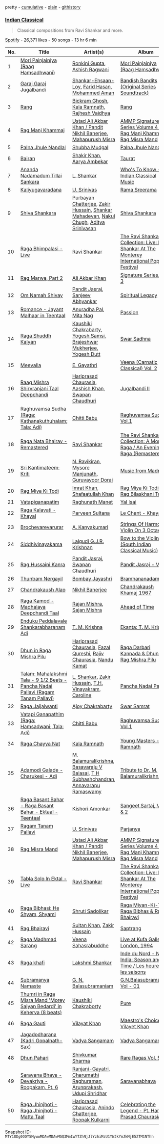 pretty - [cumulative](/playlists/cumulative/37i9dQZF1DX3LrQBSMX6aK.md) - [plain](/playlists/plain/37i9dQZF1DX3LrQBSMX6aK) - [githistory](https://github.githistory.xyz/mackorone/spotify-playlist-archive/blob/main/playlists/plain/37i9dQZF1DX3LrQBSMX6aK)

### [Indian Classical](https://open.spotify.com/playlist/37i9dQZF1DX3LrQBSMX6aK)

> Classical compositions from Ravi Shankar and more.

[Spotify](https://open.spotify.com/user/spotify) - 26,371 likes - 50 songs - 13 hr 6 min

| No. | Title | Artist(s) | Album | Length |
|---|---|---|---|---|
| 1 | [Mori Painjainiya \(Raag Hamsadhwani\)](https://open.spotify.com/track/1c6L8hhEgq8fEvT4MuHmdk) | [Ronkini Gupta](https://open.spotify.com/artist/1cWzyBPa1R7sKifsDKhkz4), [Ashish Ragwani](https://open.spotify.com/artist/5En4yYFch66YWFTavXtuuO) | [Mori Painjainiya \(Raag Hamsadhwani\)](https://open.spotify.com/album/3j4OOZZ3pOjgu5plv09AAw) | 5:36 |
| 2 | [Garaj Garaj Jugalbandi](https://open.spotify.com/track/1TOQb1AwnZLzrAu4VXZUIO) | [Shankar\-Ehsaan\-Loy](https://open.spotify.com/artist/0L5GV6LN8SWWUWIdBbTLTZ), [Farid Hasan](https://open.spotify.com/artist/5VS1XKT1Og8hCqS5n7MyLZ), [Mohammed Aman](https://open.spotify.com/artist/1mfkISQy4OfXQjdV46x6Yf) | [Bandish Bandits \(Original Series Soundtrack\)](https://open.spotify.com/album/778BLlKdQHXXzKm6XEiqTz) | 5:30 |
| 3 | [Rang](https://open.spotify.com/track/6xJi7Qel6TsACujetOJd5N) | [Bickram Ghosh](https://open.spotify.com/artist/5OKmLebAGFQrReDP0cS5GA), [Kala Ramnath](https://open.spotify.com/artist/6otXkyqbgdA8w0xKTw8JLQ), [Rajhesh Vaidhya](https://open.spotify.com/artist/4ymxXOXgxZVu5dDot8oXuL) | [Rang](https://open.spotify.com/album/0jaYy040TXxZ0dKZ0Ys4fV) | 5:31 |
| 4 | [Rag Manj Khammaj](https://open.spotify.com/track/6wkuzkjsWM1Gk9zmRXiS7g) | [Ustad Ali Akbar Khan / Pandit Nikhil Banerjee](https://open.spotify.com/artist/1jelB3sYBf9MGpcd0GUlns), [Mahapurush Misra](https://open.spotify.com/artist/29kLzsMucI6Ao40Yk7jT5B) | [AMMP Signature Series Volume 4 \- Rag Manj Khammaj / Rag Misra Mand](https://open.spotify.com/album/1Td23rJHTglRiuGmiGO6W2) | 21:27 |
| 5 | [Palna Jhule Nandlal](https://open.spotify.com/track/68bndjlqZTrbOa5qhts7ev) | [Shubha Mudgal](https://open.spotify.com/artist/1cXjeY6DeuvHqOLioXcHZk) | [Palna Jhule Nandlal](https://open.spotify.com/album/6a29FaR1tsnkxOqEMFWg97) | 7:14 |
| 6 | [Bairan](https://open.spotify.com/track/3VkIejOeatDUJGq9faLncj) | [Shakir Khan](https://open.spotify.com/artist/1y8wQpxPrJamcHovxJu9UX), [Aarya Ambekar](https://open.spotify.com/artist/5eq2uN2yinN4ZJezM2N9Gm) | [Taurat](https://open.spotify.com/album/2LsJpdLEVENc7rjVOBu935) | 5:01 |
| 7 | [Ananda Nadamadum Tillai Sankara](https://open.spotify.com/track/6n0zRU7mAzwLyuvswZM4Zq) | [L\. Shankar](https://open.spotify.com/artist/5X75aYCKG5hS5yONW4IPRr) | [Who's To Know \- Indian Classical Music](https://open.spotify.com/album/3OMXlAb0CBDAq37LajekYQ) | 23:53 |
| 8 | [Kaliyugavaradana](https://open.spotify.com/track/7JiPoVDTmteJ0USnow2C1p) | [U\. Srinivas](https://open.spotify.com/artist/4vC2GtOXDzAfthZ4gnFowC) | [Rama Sreerama](https://open.spotify.com/album/3l9Iy9Fae5OinuELBH1gCq) | 4:44 |
| 9 | [Shiva Shankara](https://open.spotify.com/track/3RRAr1F7Oap2CwLE1q6nqD) | [Purbayan Chatterjee](https://open.spotify.com/artist/7cOq32s7XaaDAgYnMp7aPW), [Zakir Hussain](https://open.spotify.com/artist/6DDCjHWtL6jTl1B5wG8tF6), [Shankar Mahadevan](https://open.spotify.com/artist/1SJOL9HJ08YOn92lFcYf8a), [Nakul Chugh](https://open.spotify.com/artist/1xYJFWslO6jDXRaIC3Q20V), [Aditya Srinivasan](https://open.spotify.com/artist/1uOca0AYJrCRaEsf3lEwZx) | [Shiva Shankara](https://open.spotify.com/album/07yZ6g1QTLfys8PHs6Dd1l) | 10:18 |
| 10 | [Raga Bhimpalasi \- Live](https://open.spotify.com/track/2NAJP1wqoaxbSJLiv2X8tL) | [Ravi Shankar](https://open.spotify.com/artist/4uE9TgBW0AaPDHL1qYbtd0) | [The Ravi Shankar Collection: Live: Ravi Shankar At The Monterey International Pop Festival](https://open.spotify.com/album/3sXkygk2kpWlNAA2neCvW0) | 27:17 |
| 11 | [Rag Marwa, Part 2](https://open.spotify.com/track/6827uN6sw0pHEQe9R2Jzcm) | [Ali Akbar Khan](https://open.spotify.com/artist/2GUxWjR8cNgljddVLEp72u) | [Signature Series, Vol\. 3](https://open.spotify.com/album/0xOx85Xa1RQn5XuEmGFLVH) | 21:13 |
| 12 | [Om Namah Shivay](https://open.spotify.com/track/2S2Z0ll0OMa16uBT5UDvIa) | [Pandit Jasraj](https://open.spotify.com/artist/6vvIQFcpGLIum7HYhYwNx0), [Sanjeev Abhyankar](https://open.spotify.com/artist/70napPWBnaiRereRVDhyB1) | [Spiritual Legacy](https://open.spotify.com/album/1k4ohi81faehwtDi0lYfFp) | 8:36 |
| 13 | [Romance \- Jayant Malhaar in Teentaal](https://open.spotify.com/track/3ON2mBMQpsGiPjaDkVRx9O) | [Anuradha Pal](https://open.spotify.com/artist/3dwrhshMCjEwJxJDEbWXWT), [Mita Nag](https://open.spotify.com/artist/19K7sawt1hIsF6EafVW4as) | [Passion](https://open.spotify.com/album/2jHrpUu5dwfzHHuxFvPM03) | 11:15 |
| 14 | [Raga Shuddh Kalyan](https://open.spotify.com/track/61OYo9t6Pq8U9uLRgGNulT) | [Kaushiki Chakrabarty, Yogesh Samsi, Brajeshwar Mukherjee, Yogesh Dutt](https://open.spotify.com/artist/0MmJO9ML6eMRRUUWsJf5oQ) | [Swar Sadhna](https://open.spotify.com/album/303Pkb83Anu8cMovTksOen) | 35:12 |
| 15 | [Meevalla](https://open.spotify.com/track/0qgq1JUHLMv2K6YJdt959l) | [E\. Gayathri](https://open.spotify.com/artist/0L2KwWWDMeKwkYDlGWJw0B) | [Veena \(Carnatic Classical\) Vol\. 2](https://open.spotify.com/album/0tsVdUojduaZzkaCPBEWlZ) | 3:24 |
| 16 | [Raag Mishra Shirvranjani Taal Deepchandi](https://open.spotify.com/track/1pvvfWnFF3va8LrjbUDx8S) | [Hariprasad Chaurasia](https://open.spotify.com/artist/7CozfB3IEACZpAelpwkUon), [Aashish Khan](https://open.spotify.com/artist/5p8OENeK8MwGxxyAN3Dtbq), [Swapan Chaudhuri](https://open.spotify.com/artist/7wRuaMUZKArrp2sQCaC2LT) | [Jugalbandi II](https://open.spotify.com/album/5shZ28NNUrgvj8bsSuAo40) | 21:49 |
| 17 | [Raghuvamsa Sudha \(Raga: Kathanakuthuhalam; Tala: Adi\)](https://open.spotify.com/track/67bcbaq2XTq9b5vENbqCzl) | [Chitti Babu](https://open.spotify.com/artist/6sN7sUcwhJszUfcDdoJ71Z) | [Raghuvamsa Sudha Vol.1](https://open.spotify.com/album/0Uj4B92OarYR2m4CSetQn7) | 9:11 |
| 18 | [Raga Nata Bhairav \- Remastered](https://open.spotify.com/track/6zkhbkKJ6DFABNlXvLXAjU) | [Ravi Shankar](https://open.spotify.com/artist/4uE9TgBW0AaPDHL1qYbtd0) | [The Ravi Shankar Collection: A Morning Raga / An Evening Raga \(Remastered\)](https://open.spotify.com/album/4IvghF2Vq1j3nncz3GDkHx) | 23:18 |
| 19 | [Sri Kantimateem: Kriti](https://open.spotify.com/track/4hg9XXjCehm0dJTXQkAfWj) | [N\. Ravikiran](https://open.spotify.com/artist/1hLUGkZvkUxmwCNpPJg9w5), [Mysore Manjunath](https://open.spotify.com/artist/4CXYQGrrXt84gdDVwIws5r), [Guruvayoor Dorai](https://open.spotify.com/artist/74SVzoYD2IZJqVTIifcNYS) | [Music from Madras](https://open.spotify.com/album/09RfLY6H8ZjWl9woRQYY7f) | 14:11 |
| 20 | [Rag Miya Ki Todi](https://open.spotify.com/track/1swbYA2tiIOZTRpqCfsQLv) | [Imrat Khan](https://open.spotify.com/artist/6htMUYjAgIpH7DRgN2I3yg), [Shafaatullah Khan](https://open.spotify.com/artist/1JrHhcIQYFXGvjITblw4Mp) | [Rag Miya Ki Todi & Rag Bilaskhani Todi](https://open.spotify.com/album/0mWUzMcScanLQDYIEKGMIu) | 38:14 |
| 21 | [Vatapiganapatim](https://open.spotify.com/track/05c2F9UMy7TbfZc6Ws47ee) | [Raghunath Manet](https://open.spotify.com/artist/7LG3n8KkTBzh65kGB1XHEq) | [Yal Isai](https://open.spotify.com/album/5oJkt1OCl9ko0nEpY7jjW1) | 11:19 |
| 22 | [Raga Kalavati \- Khayal](https://open.spotify.com/track/5jc5Dn3oIigJIOHKFGBRde) | [Parveen Sultana](https://open.spotify.com/artist/6icHDJ25LIt9b8hyW6Zm6e) | [Le Chant \- Khayal](https://open.spotify.com/album/4u4qaZ6CcnBKfpsmEdfugX) | 14:56 |
| 23 | [Brochevarevarurar](https://open.spotify.com/track/5gRW0aQdzRizSiXVvfLsLl) | [A\. Kanyakumari](https://open.spotify.com/artist/1KpLrWibd8HAU54JqTgEaH) | [Strings Of Harmony \- Violin On 3 Octaves](https://open.spotify.com/album/4MuwtJ3EQ0ibtM4XLsjxob) | 5:28 |
| 24 | [Siddhivinayakama](https://open.spotify.com/track/3A21ImpkBRJONWIjYTk6zV) | [Lalgudi G.J.R\. Krishnan](https://open.spotify.com/artist/5z8Ky2VIrwkM2lF3nPKRMa) | [Bow to the Violins \(South Indian Classical Music\)](https://open.spotify.com/album/7vFlyfZ7fnwdCNz513GFpR) | 9:38 |
| 25 | [Rag Hussaini Kanra](https://open.spotify.com/track/4Dzq2WpTelyXINu0EpUMzn) | [Pandit Jasraj](https://open.spotify.com/artist/6vvIQFcpGLIum7HYhYwNx0), [Swapan Chaudhuri](https://open.spotify.com/artist/7wRuaMUZKArrp2sQCaC2LT) | [Pandit Jasraj \- Vocal](https://open.spotify.com/album/4Nr3N7QxTWcpuAopdM2xwh) | 44:28 |
| 26 | [Thunbam Nergayil](https://open.spotify.com/track/10G3lz19WDI0NZgXBniZZo) | [Bombay Jayashri](https://open.spotify.com/artist/5OTt6O4Q22YsqZDaWV6FqC) | [Bramhananadam](https://open.spotify.com/album/5jExejZsjI5bMUaXLvpgeJ) | 8:05 |
| 27 | [Chandrakaush Alap](https://open.spotify.com/track/4hrp2BLqRV6XO2oOp5IVeY) | [Nikhil Banerjee](https://open.spotify.com/artist/7ieM2QOG3mf89WSTAfGvu1) | [Chandrakaush Khamaj 1967](https://open.spotify.com/album/4fY7XyZhcMPXyqXo5FOkh7) | 20:24 |
| 28 | [Raga Kamod \- Madhalaya Deepchandi Taal](https://open.spotify.com/track/1lNbSKhPB1vD1MfM8SwpFY) | [Rajan Mishra](https://open.spotify.com/artist/5ctgUVR3rh12mXvFckKVp9), [Sajan Mishra](https://open.spotify.com/artist/4s03GMsBoEBO7LnPhawd9p) | [Ahead of Time](https://open.spotify.com/album/3laPhQ11JQ7pU2gmn2WGt5) | 15:31 |
| 29 | [Enduku Peddalavale Shankarabharanam Adi](https://open.spotify.com/track/0hOORzZm7ol1HDVxflkySj) | [T\. M\. Krishna](https://open.spotify.com/artist/46SVKeOGxlqIAzE0BKXQWM) | [Ekanta: T\. M\. Krishna](https://open.spotify.com/album/7bkAVhQMLs1geCqrQj4Vmo) | 22:34 |
| 30 | [Dhun in Raga Mishra Pilu](https://open.spotify.com/track/0Ft7ehrvzxaSx4Z7TYz9CU) | [Hariprasad Chaurasia](https://open.spotify.com/artist/7CozfB3IEACZpAelpwkUon), [Fazal Qureshi](https://open.spotify.com/artist/4pM7882XwZYuY67tfYztMS), [Rajiv Chaurasia](https://open.spotify.com/artist/2EqW2WtNgugbWtlMqyphd3), [Nandu Kamat](https://open.spotify.com/artist/0gfpwV8BF3XiMtbWgH1AKO) | [Raga Darbari Kannada & Dhun in Rag Mishra Pilu](https://open.spotify.com/album/2tIWCH1Sx2Lxk6C8Rk1qS9) | 15:09 |
| 31 | [Talam: Mahalakshmi Tala \- 9 1/2 Beats \- Pancha Nadai Pallavi \(Ragam Tanam Pallavi\)](https://open.spotify.com/track/5b7IIUpOXAEemY8vs2vBlE) | [L\. Shankar](https://open.spotify.com/artist/5X75aYCKG5hS5yONW4IPRr), [Zakir Hussain](https://open.spotify.com/artist/6DDCjHWtL6jTl1B5wG8tF6), [T.H\. Vinayakram](https://open.spotify.com/artist/6kF3zpdpcHSckhA72oPCGd), [Caroline](https://open.spotify.com/artist/6AzTL1nWrksi2yfFMM6bAn) | [Pancha Nadai Pallavi](https://open.spotify.com/album/4PIGHrAEFWv6RG5ywsX96p) | 31:15 |
| 32 | [Raga Jaijaiwanti](https://open.spotify.com/track/1aK6pe3rJ01koTZoSu96Mr) | [Ajoy Chakrabarty](https://open.spotify.com/artist/6Xg6qVSMnpyFFBf8mtuUrR) | [Swar Samrat](https://open.spotify.com/album/08VXTicjbQ0Y7E0V2WKaC4) | 27:13 |
| 33 | [Vatapi Ganapathim \(Raga: Hamsadwani; Tala: Adi\)](https://open.spotify.com/track/312UHYgXzJ6NzA2rFeyYSe) | [Chitti Babu](https://open.spotify.com/artist/6sN7sUcwhJszUfcDdoJ71Z) | [Raghuvamsa Sudha Vol.1](https://open.spotify.com/album/0Uj4B92OarYR2m4CSetQn7) | 7:46 |
| 34 | [Raga Chayya Nat](https://open.spotify.com/track/5rmvcbSz9IbOfna1ryTVSQ) | [Kala Ramnath](https://open.spotify.com/artist/6otXkyqbgdA8w0xKTw8JLQ) | [Young Masters \- Kala Ramnath](https://open.spotify.com/album/3Cw8FheJhkCRk5a2QDQIhW) | 19:17 |
| 35 | [Adamodi Galade \- Charukesi \- Adi](https://open.spotify.com/track/0dXVxyxhEX97atc7fbWJFy) | [M\. Balamuralikrishna](https://open.spotify.com/artist/4OTsinUjquvK195Hgs3u8I), [Basavaraju V Balasai](https://open.spotify.com/artist/6EoaOlc4QIkD0SJR7qKtrO), [T H Subhashchandran](https://open.spotify.com/artist/0A7GSegIKnnbAuzgLSo4p1), [Annavarapu Ramaswamy](https://open.spotify.com/artist/54z9AWhWrMEk79QlmqWmxK) | [Tribute to Dr\. M\. Balamuralikrishna](https://open.spotify.com/album/0wFD98V1g7FIqkaAkBGp6B) | 14:50 |
| 36 | [Raga Basant Bahar \- Raga Basant Bahar \- Ektaal \- Teentaal](https://open.spotify.com/track/5EmNsq9at10HMawWfhM2K6) | [Kishori Amonkar](https://open.spotify.com/artist/0tLjWOxzh42O8gr0nFzv45) | [Sangeet Sartaj, Vol\. 1 & 2](https://open.spotify.com/album/0KyNZodk1oplO3iJhy5GHk) | 29:27 |
| 37 | [Ragam Tanam Pallavi](https://open.spotify.com/track/0k5Eg606HtFJU0pqQdgb53) | [U\. Srinivas](https://open.spotify.com/artist/4vC2GtOXDzAfthZ4gnFowC) | [Parjanya](https://open.spotify.com/album/7kBEWpnF9rrsmMGx2gibFM) | 20:22 |
| 38 | [Rag Misra Mand](https://open.spotify.com/track/0ppq8cAPs91MBoUb4vMiCw) | [Ustad Ali Akbar Khan / Pandit Nikhil Banerjee](https://open.spotify.com/artist/1jelB3sYBf9MGpcd0GUlns), [Mahapurush Misra](https://open.spotify.com/artist/29kLzsMucI6Ao40Yk7jT5B) | [AMMP Signature Series Volume 4 \- Rag Manj Khammaj / Rag Misra Mand](https://open.spotify.com/album/1Td23rJHTglRiuGmiGO6W2) | 21:30 |
| 39 | [Tabla Solo In Ektal \- Live](https://open.spotify.com/track/4FsUTO3VyjORPxOtcuuDRQ) | [Ravi Shankar](https://open.spotify.com/artist/4uE9TgBW0AaPDHL1qYbtd0) | [The Ravi Shankar Collection: Live: Ravi Shankar At The Monterey International Pop Festival](https://open.spotify.com/album/3sXkygk2kpWlNAA2neCvW0) | 6:19 |
| 40 | [Raga Bibhasi: He Shyam, Shyami](https://open.spotify.com/track/7dT3zBYxViTfuszWJZunZn) | [Shruti Sadolikar](https://open.spotify.com/artist/6caUPzMY65rQ7qk9yw2xDq) | [Raga Miyan\-Ki\-Todi, Raga Bibhas & Raga Bhairavi](https://open.spotify.com/album/02Utu7DnngYqwgcHr2rN4H) | 24:46 |
| 41 | [Rag Bhairavi](https://open.spotify.com/track/4kEx4J2we86jjCUWIQRI7E) | [Sultan Khan](https://open.spotify.com/artist/2eOZNXw0A4cQKmsVPpIcMY), [Zakir Hussain](https://open.spotify.com/artist/6DDCjHWtL6jTl1B5wG8tF6) | [Saptrang](https://open.spotify.com/album/4kk6vnU9ULoi5LxdwUohQJ) | 11:54 |
| 42 | [Raga Madhmad Sarang](https://open.spotify.com/track/1cGxMjMc9GMR1RkB31Ogok) | [Veena Sahasrabuddhe](https://open.spotify.com/artist/5u1S4wqSqEH05Aup3Z1SuO) | [Live at Kufa Gallery, London, 1994](https://open.spotify.com/album/4bAkrEpitKMVm7bZk8RRJo) | 3:52 |
| 43 | [Raga khafi](https://open.spotify.com/track/5kTOAXrd7nPiNtbTeiCXXb) | [Lakshmi Shankar](https://open.spotify.com/artist/0pZFVzKAMV6GR6Z3aCVmxD) | [Inde du Nord \- North India: Season and Time / Les heures et les saisons](https://open.spotify.com/album/5bHrnrvTwxZmyeYvdLefkp) | 6:38 |
| 44 | [Subramanya Namaste](https://open.spotify.com/track/2o0PweGjjNA2WBuwJTtz76) | [G\. N\. Balasubramaniam](https://open.spotify.com/artist/5QTWVKXmNU1Pauk19B54s8) | [G.N.Balasubramaniam Vol \- 01](https://open.spotify.com/album/5urLGko0B6bTYBReonon37) | 17:25 |
| 45 | [Thumri in Raga Misra Mand 'Morey Saiyan Bedardi' in Keherva \(8 beats\)](https://open.spotify.com/track/7sPDjmoQ9GmERO4BQvpM8x) | [Kaushiki Chakraborty](https://open.spotify.com/artist/4qWXi8Qj92dQOEJihdVqjI) | [Pure](https://open.spotify.com/album/0xqFR4roHbYLOtB3rvMnOl) | 17:25 |
| 46 | [Raga Gauti](https://open.spotify.com/track/3ZH2BZZ4x3vt3gSz7w96tZ) | [Vilayat Khan](https://open.spotify.com/artist/4Gypy00T57lgC7yWaGhNmS) | [Maestro's Choice \- Vilayet Khan](https://open.spotify.com/album/4i83PHlwgynhFALhCfWeef) | 10:55 |
| 47 | [Jagadodharana \(Kadri Gopalnath\-Sax\)](https://open.spotify.com/track/2XU5aiBsuXekPvn13J8eYp) | [Vadya Sangamam](https://open.spotify.com/artist/0aDuKft9jKKmEgVc0T49or) | [Vadya Sangamam](https://open.spotify.com/album/6e6OHCI1fsXNjEL0rYvoHo) | 7:26 |
| 48 | [Dhun Pahari](https://open.spotify.com/track/6MrK3tQ2yLbRtQYfPQ22uS) | [Shivkumar Sharma](https://open.spotify.com/artist/3ehCEIDusX13qf207bFKGS) | [Rare Ragas Vol\. 5](https://open.spotify.com/album/7w63VXXvPjQ0KGPRWoAODc) | 17:50 |
| 49 | [Saravana Bhava \- Devakriya \- Roopakam, Pt\. 6](https://open.spotify.com/track/2RlFwDtsyY72YvtMs2XlJA) | [Ranjani\-Gayatri](https://open.spotify.com/artist/1yboBrfDMPU8uu5FtjXKuv), [Charumathi Raghuraman](https://open.spotify.com/artist/0Vg6yOw6x6iVVu1x3swMVD), [Arunprakash](https://open.spotify.com/artist/69CZsB406GS7xBHb0nPKE9), [Udupi Shridhar](https://open.spotify.com/artist/2eXimIxIaSyut8FcqlLiVL) | [Saravanabhava](https://open.spotify.com/album/5Ro38fhvz7sYslIyWSz0I9) | 4:26 |
| 50 | [Raga Jhinjhoti \- Raga Jhinjhoti \- Matta Taal](https://open.spotify.com/track/14qWVbLrLQFXML0qwc2tMY) | [Hariprasad Chaurasia](https://open.spotify.com/artist/7CozfB3IEACZpAelpwkUon), [Anindo Chatterjee](https://open.spotify.com/artist/3DOkGwQFyRso8rJoz8d6ZL), [Roopak Kulkarni](https://open.spotify.com/artist/3SfF1bsY2KPVpfnYisOzo0) | [Celebrating the Legend \- Pt\. Hari Prasad Chaurasia](https://open.spotify.com/album/0xqt6Ag87RHcUuVQH6DbDt) | 14:45 |

Snapshot ID: `MTY1ODg0ODY5MywwMDAwMDAwMGQ3MmIwYTZhNjJlYzhiMzU1YWJkYmJkMjE5ZTM1NThh`
